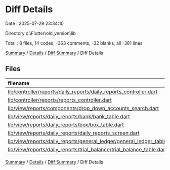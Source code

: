 # Diff Details

Date : 2025-07-29 23:34:10

Directory d:\\Flutter\\old_version\\lib

Total : 8 files,  14 codes, -363 comments, -32 blanks, all -381 lines

[Summary](results.md) / [Details](details.md) / [Diff Summary](diff.md) / Diff Details

## Files
| filename | language | code | comment | blank | total |
| :--- | :--- | ---: | ---: | ---: | ---: |
| [lib/controller/reports/daily\_reports/daily\_reports\_controller.dart](/lib/controller/reports/daily_reports/daily_reports_controller.dart) | Dart | 8 | 26 | -3 | 31 |
| [lib/controller/reports/reports\_controller.dart](/lib/controller/reports/reports_controller.dart) | Dart | 0 | -383 | -29 | -412 |
| [lib/view/reports/components/drop\_down\_accounts\_search.dart](/lib/view/reports/components/drop_down_accounts_search.dart) | Dart | -2 | 0 | 0 | -2 |
| [lib/view/reports/daily\_reports/bank/bank\_table.dart](/lib/view/reports/daily_reports/bank/bank_table.dart) | Dart | -2 | 0 | 0 | -2 |
| [lib/view/reports/daily\_reports/box/box\_table.dart](/lib/view/reports/daily_reports/box/box_table.dart) | Dart | -2 | 0 | 0 | -2 |
| [lib/view/reports/daily\_reports/daily\_reports\_screen.dart](/lib/view/reports/daily_reports/daily_reports_screen.dart) | Dart | 1 | -1 | 0 | 0 |
| [lib/view/reports/daily\_reports/general\_ledger/general\_ledger\_table.dart](/lib/view/reports/daily_reports/general_ledger/general_ledger_table.dart) | Dart | 13 | -5 | 0 | 8 |
| [lib/view/reports/daily\_reports/trial\_balance/trial\_balance\_table.dart](/lib/view/reports/daily_reports/trial_balance/trial_balance_table.dart) | Dart | -2 | 0 | 0 | -2 |

[Summary](results.md) / [Details](details.md) / [Diff Summary](diff.md) / Diff Details